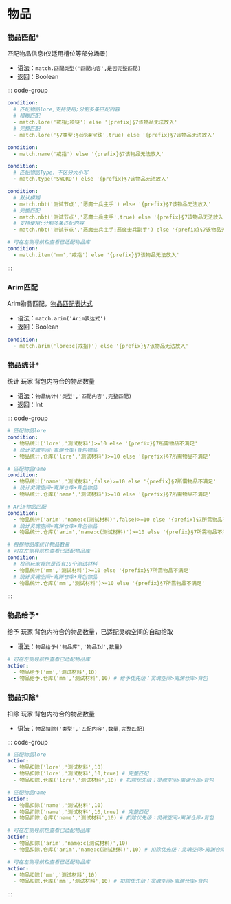 # 物品

### 物品匹配*

匹配物品信息(仅适用槽位等部分场景)

- 语法：`match.匹配类型('匹配内容',是否完整匹配)`
- 返回：Boolean

::: code-group

```yaml [lore]
condition:
  # 匹配物品lore,支持使用;分割多条匹配内容
  # 模糊匹配
  - match.lore('戒指;项链') else '{prefix}§7该物品无法放入'
  # 完整匹配
  - match.lore('§7类型:§e沙漠宝珠',true) else '{prefix}§7该物品无法放入'
```

```yaml [name]
condition:
  - match.name('戒指') else '{prefix}§7该物品无法放入'
```

```yaml [type]
condition:
  # 匹配物品Type，不区分大小写
  - match.type('SWORD') else '{prefix}§7该物品无法放入'
```

```yaml [nbt]
condition:
  # 默认模糊
  - match.nbt('测试节点','恶魔士兵主手') else '{prefix}§7该物品无法放入'
  # 完整匹配
  - match.nbt('测试节点','恶魔士兵主手',true) else '{prefix}§7该物品无法放入'
  # 支持使用;分割多条匹配内容
  - match.nbt('测试节点','恶魔士兵主手;恶魔士兵副手') else '{prefix}§7该物品无法放入'
```

```yaml [物品库]
# 可在左侧导航栏查看已适配物品库
condition:
  - match.item('mm','戒指') else '{prefix}§7该物品无法放入'
```

:::

### Arim匹配

Arim物品匹配，[物品匹配表达式](https://taboolib.feishu.cn/wiki/SRg4wO9q0iI3kbkdX79cHQRWncb)

- 语法：`match.arim('Arim表达式')`
- 返回：Boolean

```yaml
condition:
  - match.arim('lore:c(戒指)') else '{prefix}§7该物品无法放入'
```

### 物品统计*

统计 玩家 背包内符合的物品数量

- 语法：`物品统计('类型','匹配内容',完整匹配)`
- 返回：Int

::: code-group

```yaml [lore]
# 匹配物品lore
condition:
  - 物品统计('lore','测试材料')>=10 else '{prefix}§7所需物品不满足'
  # 统计灵魂空间+离渊仓库+背包物品
  - 物品统计.仓库('lore','测试材料')>=10 else '{prefix}§7所需物品不满足'
```

```yaml [name]
# 匹配物品name
condition:
  - 物品统计('name','测试材料',false)>=10 else '{prefix}§7所需物品不满足'
  # 统计灵魂空间+离渊仓库+背包物品
  - 物品统计.仓库('name','测试材料')>=10 else '{prefix}§7所需物品不满足'
```

```yaml [arim]
# Arim物品匹配
condition:
  - 物品统计('arim','name:c(测试材料)',false)>=10 else '{prefix}§7所需物品不满足'
  # 统计灵魂空间+离渊仓库+背包物品
  - 物品统计.仓库('arim','name:c(测试材料)')>=10 else '{prefix}§7所需物品不满足'
```

```yaml [物品库]
# 根据物品库统计物品数量
# 可在左侧导航栏查看已适配物品库
condition:
  # 检测玩家背包是否有10个测试材料
  - 物品统计('mm','测试材料')>=10 else '{prefix}§7所需物品不满足'
  # 统计灵魂空间+离渊仓库+背包物品
  - 物品统计.仓库('mm','测试材料')>=10 else '{prefix}§7所需物品不满足'
```

:::

### 物品给予*

给予 玩家 背包内符合的物品数量，已适配灵魂空间的自动拾取

- 语法：`物品给予('物品库','物品Id',数量)`

```yaml
# 可在左侧导航栏查看已适配物品库
action:
  - 物品给予('mm','测试材料',10)
  - 物品给予.仓库('mm','测试材料',10) # 给予优先级：灵魂空间>离渊仓库>背包
```

### 物品扣除*

扣除 玩家 背包内符合的物品数量

- 语法：`物品扣除('类型','匹配内容',数量,完整匹配)`

::: code-group

```yaml [lore]
# 匹配物品lore
action:
  - 物品扣除('lore','测试材料',10)
  - 物品扣除('lore','测试材料',10,true) # 完整匹配
  - 物品扣除.仓库('lore','测试材料',10) # 扣除优先级：灵魂空间>离渊仓库>背包
```

```yaml [name]
# 匹配物品name
action:
  - 物品扣除('name','测试材料',10)
  - 物品扣除('name','测试材料',10,true) # 完整匹配
  - 物品扣除.仓库('name','测试材料',10) # 扣除优先级：灵魂空间>离渊仓库>背包
```

```yaml [arim]
# 可在左侧导航栏查看已适配物品库
action:
  - 物品扣除('arim','name:c(测试材料)',10)
  - 物品扣除.仓库('arim','name:c(测试材料)',10) # 扣除优先级：灵魂空间>离渊仓库>背包
```

```yaml [物品库]
# 可在左侧导航栏查看已适配物品库
action:
  - 物品扣除('mm','测试材料',10)
  - 物品扣除.仓库('mm','测试材料',10) # 扣除优先级：灵魂空间>离渊仓库>背包
```

:::